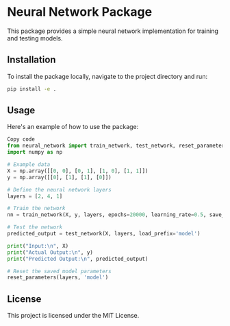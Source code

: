 # Neural Network Package

This package provides a simple neural network implementation for training and testing models.

## Installation

To install the package locally, navigate to the project directory and run:

```bash
pip install -e .
```

## Usage

Here's an example of how to use the package:

```python
Copy code
from neural_network import train_network, test_network, reset_parameters
import numpy as np

# Example data
X = np.array([[0, 0], [0, 1], [1, 0], [1, 1]])
y = np.array([[0], [1], [1], [0]])

# Define the neural network layers
layers = [2, 4, 1]

# Train the network
nn = train_network(X, y, layers, epochs=20000, learning_rate=0.5, save_prefix='model')

# Test the network
predicted_output = test_network(X, layers, load_prefix='model')

print("Input:\n", X)
print("Actual Output:\n", y)
print("Predicted Output:\n", predicted_output)

# Reset the saved model parameters
reset_parameters(layers, 'model')

```

## License

This project is licensed under the MIT License.
